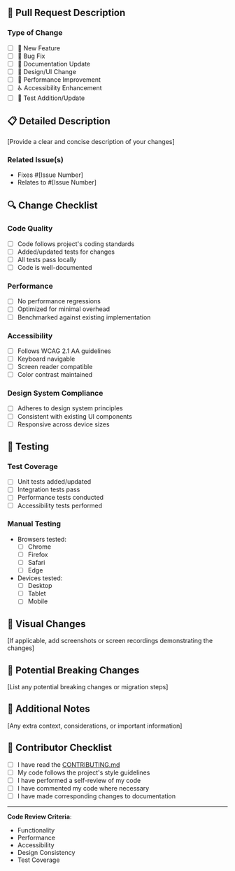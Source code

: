 ## 🚀 Pull Request Description

### Type of Change
- [ ] 🌟 New Feature
- [ ] 🐛 Bug Fix
- [ ] 📝 Documentation Update
- [ ] 🎨 Design/UI Change
- [ ] 🚀 Performance Improvement
- [ ] ♿ Accessibility Enhancement
- [ ] 🧪 Test Addition/Update

## 📋 Detailed Description
[Provide a clear and concise description of your changes]

### Related Issue(s)
- Fixes #[Issue Number]
- Relates to #[Issue Number]

## 🔍 Change Checklist

### Code Quality
- [ ] Code follows project's coding standards
- [ ] Added/updated tests for changes
- [ ] All tests pass locally
- [ ] Code is well-documented

### Performance
- [ ] No performance regressions
- [ ] Optimized for minimal overhead
- [ ] Benchmarked against existing implementation

### Accessibility
- [ ] Follows WCAG 2.1 AA guidelines
- [ ] Keyboard navigable
- [ ] Screen reader compatible
- [ ] Color contrast maintained

### Design System Compliance
- [ ] Adheres to design system principles
- [ ] Consistent with existing UI components
- [ ] Responsive across device sizes

## 🧪 Testing

### Test Coverage
- [ ] Unit tests added/updated
- [ ] Integration tests pass
- [ ] Performance tests conducted
- [ ] Accessibility tests performed

### Manual Testing
- Browsers tested:
  - [ ] Chrome
  - [ ] Firefox
  - [ ] Safari
  - [ ] Edge

- Devices tested:
  - [ ] Desktop
  - [ ] Tablet
  - [ ] Mobile

## 📸 Visual Changes
[If applicable, add screenshots or screen recordings demonstrating the changes]

## 🚨 Potential Breaking Changes
[List any potential breaking changes or migration steps]

## 📝 Additional Notes
[Any extra context, considerations, or important information]

## 🤝 Contributor Checklist
- [ ] I have read the [CONTRIBUTING.md](../CONTRIBUTING.md)
- [ ] My code follows the project's style guidelines
- [ ] I have performed a self-review of my code
- [ ] I have commented my code where necessary
- [ ] I have made corresponding changes to documentation

---

**Code Review Criteria**:
- Functionality
- Performance
- Accessibility
- Design Consistency
- Test Coverage
